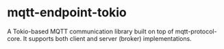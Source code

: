 # mqtt-endpoint-tokio
A Tokio-based MQTT communication library built on top of mqtt-protocol-core. It supports both client and server (broker) implementations.
